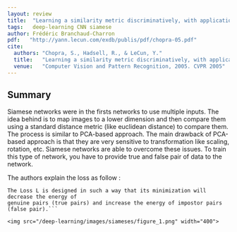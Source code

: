 ```yaml
---
layout: review
title:  "Learning a similarity metric discriminatively, with application to face verification"
tags:   deep-learning CNN siamese
author: Frédéric Branchaud-Charron
pdf:   "http://yann.lecun.com/exdb/publis/pdf/chopra-05.pdf"
cite:
  authors: "Chopra, S., Hadsell, R., & LeCun, Y."
  title:   "Learning a similarity metric discriminatively, with application to face verification"
  venue:   "Computer Vision and Pattern Recognition, 2005. CVPR 2005"
---
```


## Summary

Siamese networks were in the firsts networks to use multiple inputs. The idea behind is to map images to a lower dimension and then compare them using a standard distance metric (like euclidean distance) to compare them. The process is similar to PCA-based approach. The main drawback of PCA-based approach is that they are very sensitive to transformation like scaling, rotation, etc. Siamese networks are able to overcome these issues. To train this type of network, you have to provide true and false pair of data to the network.

The authors explain the loss as follow :
```
The Loss L is designed in such a way that its minimization will decrease the energy of
genuine pairs (true pairs) and increase the energy of impostor pairs (false pair).```

<img src="/deep-learning/images/siameses/figure_1.png" width="400">
